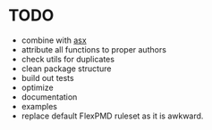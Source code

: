 # TODO

- combine with [asx](http://github.com/drewbourne/asx)
- attribute all functions to proper authors
- check utils for duplicates
- clean package structure
- build out tests
- optimize
- documentation
- examples
- replace default FlexPMD ruleset as it is awkward.